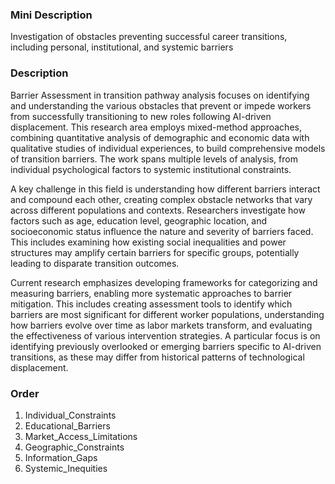### Mini Description

Investigation of obstacles preventing successful career transitions, including personal, institutional, and systemic barriers

### Description

Barrier Assessment in transition pathway analysis focuses on identifying and understanding the various obstacles that prevent or impede workers from successfully transitioning to new roles following AI-driven displacement. This research area employs mixed-method approaches, combining quantitative analysis of demographic and economic data with qualitative studies of individual experiences, to build comprehensive models of transition barriers. The work spans multiple levels of analysis, from individual psychological factors to systemic institutional constraints.

A key challenge in this field is understanding how different barriers interact and compound each other, creating complex obstacle networks that vary across different populations and contexts. Researchers investigate how factors such as age, education level, geographic location, and socioeconomic status influence the nature and severity of barriers faced. This includes examining how existing social inequalities and power structures may amplify certain barriers for specific groups, potentially leading to disparate transition outcomes.

Current research emphasizes developing frameworks for categorizing and measuring barriers, enabling more systematic approaches to barrier mitigation. This includes creating assessment tools to identify which barriers are most significant for different worker populations, understanding how barriers evolve over time as labor markets transform, and evaluating the effectiveness of various intervention strategies. A particular focus is on identifying previously overlooked or emerging barriers specific to AI-driven transitions, as these may differ from historical patterns of technological displacement.

### Order

1. Individual_Constraints
2. Educational_Barriers
3. Market_Access_Limitations
4. Geographic_Constraints
5. Information_Gaps
6. Systemic_Inequities
